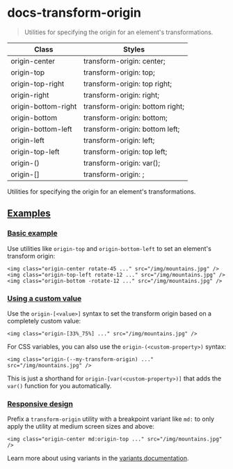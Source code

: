 # docs-transform-origin

> Utilities for specifying the origin for an element's transformations.

| Class                      | Styles                                    |
| -------------------------- | ----------------------------------------- |
| origin-center              | transform-origin: center;                 |
| origin-top                 | transform-origin: top;                    |
| origin-top-right           | transform-origin: top right;              |
| origin-right               | transform-origin: right;                  |
| origin-bottom-right        | transform-origin: bottom right;           |
| origin-bottom              | transform-origin: bottom;                 |
| origin-bottom-left         | transform-origin: bottom left;            |
| origin-left                | transform-origin: left;                   |
| origin-top-left            | transform-origin: top left;               |
| origin-(<custom-property>) | transform-origin: var(<custom-property>); |
| origin-[<value>]           | transform-origin: <value>;                |

Utilities for specifying the origin for an element's transformations.

## [Examples](#examples)

### [Basic example](#basic-example)

Use utilities like `origin-top` and `origin-bottom-left` to set an element's transform origin:

    <img class="origin-center rotate-45 ..." src="/img/mountains.jpg" /><img class="origin-top-left rotate-12 ..." src="/img/mountains.jpg" /><img class="origin-bottom -rotate-12 ..." src="/img/mountains.jpg" />

### [Using a custom value](#using-a-custom-value)

Use the `origin-[<value>]` syntax to set the transform origin based on a completely custom value:

    <img class="origin-[33%_75%] ..." src="/img/mountains.jpg" />

For CSS variables, you can also use the `origin-(<custom-property>)` syntax:

    <img class="origin-(--my-transform-origin) ..." src="/img/mountains.jpg" />

This is just a shorthand for `origin-[var(<custom-property>)]` that adds the `var()` function for you automatically.

### [Responsive design](#responsive-design)

Prefix a `transform-origin` utility with a breakpoint variant like `md:` to only apply the utility at medium screen sizes and above:

    <img class="origin-center md:origin-top ..." src="/img/mountains.jpg" />

Learn more about using variants in the [variants documentation](/docs/hover-focus-and-other-states).
